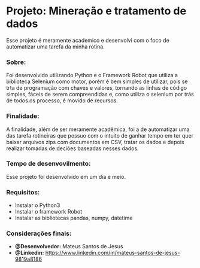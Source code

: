 # Projeto: Mineração e tratamento de dados

Esse projeto é meramente academico e desenvolvi com o foco de automatizar uma tarefa da minha rotina.

### Sobre:
Foi desenvolvido utilizando Python e o Framework Robot que utiliza a biblioteca Selenium como motor, porém é bem simples de utilizar, pois se trta de programação com chaves e valores, tornando as linhas de código simples, fáceis de serem compreendidas e, como utiliza o selenium por trás de todos os processo, é movido de recursos.

### Finalidade:
A finalidade, além de ser meramente acadêmica, foi a de automatizar uma das tarefa rotineiras que possuo com o intuito de ganhar tempo em ter quer baixar arquivos zips com documentos em CSV, tratar os dados e depois realizar tomadas de deciões baseadas nesses dados.

### Tempo de desenvovilmento:
Esse projeto foi desenvolvido em um dia e meio.

### Requisitos:
- Instalar o Python3
- Instalar o framework Robot 
- Instalar as bibliotecas pandas, numpy, datetime 

### Considerações finais:
- **@Desenvolvedor:** Mateus Santos de Jesus
- **@Linkedin:** https://www.linkedin.com/in/mateus-santos-de-jesus-9819a8186
